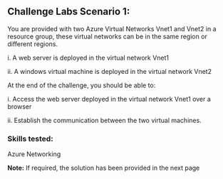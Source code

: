 ## Challenge Labs Scenario 1:
You are provided with two Azure Virtual Networks Vnet1 and Vnet2 in a resource group, these virtual networks can be in the same region or different regions.

i. A web server is deployed in the virtual network Vnet1

ii. A windows virtual machine is deployed in the virtual network Vnet2

At the end of the challenge, you should be able to:

i. Access the web server deployed in the virtual network Vnet1 over a browser

ii. Establish the communication between the two virtual machines.

### Skills tested: 
Azure Networking

**Note:** If required, the solution has been provided in the next page

